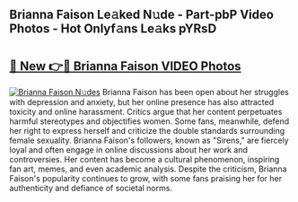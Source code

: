 ## Brianna Faison Le𝚊ked N𝚞de - Part-pbP Video Photos - Hot Onlyf𝚊ns Le𝚊ks pYRsD

# <h2><a href="http://ac25910.deff.icu/?id=Brianna+Faison">🔗 New 👉🔴 Brianna Faison VIDEO Photos</a></h2>

[![Brianna Faison N𝚞des](https://i.imgur.com/rIISA9y.gif)](http://ac25910.deff.icu/?id=Brianna+Faison)
Brianna Faison has been open about her struggles with depression and anxiety, but her online presence has also attracted toxicity and online harassment. Critics argue that her content perpetuates harmful stereotypes and objectifies women. Some fans, meanwhile, defend her right to express herself and criticize the double standards surrounding female sexuality. Brianna Faison's followers, known as "Sirens," are fiercely loyal and often engage in online discussions about her work and controversies. Her content has become a cultural phenomenon, inspiring fan art, memes, and even academic analysis. Despite the criticism, Brianna Faison's popularity continues to grow, with some fans praising her for her authenticity and defiance of societal norms.
